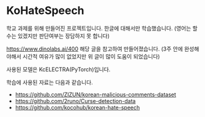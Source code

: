 # KoHateSpeech

학교 과제를 위해 만들어진 프로젝트입니다.
한글에 대해서만 학습했습니다. (영어는 할 수는 있겠지만 판단여부는 장담하지 못 합니다)

https://www.dinolabs.ai/400 해당 글을 참고하여 만들어졌습니다.
(3주 안에 완성해야해서 시간적 여유가 많이 없었지만 위 글이 많이 도움이 되었습니다)

사용된 모델은 KcELECTRA(PyTorch)입니다.

학습에 사용된 자료는 다음과 같습니다.
* https://github.com/ZIZUN/korean-malicious-comments-dataset
* https://github.com/2runo/Curse-detection-data
* https://github.com/kocohub/korean-hate-speech
